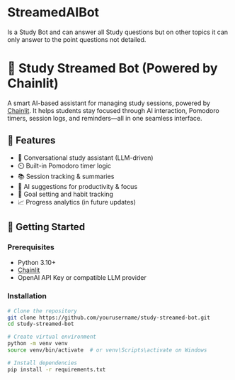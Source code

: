 # StreamedAIBot
Is a Study Bot and can answer all Study questions but on other topics it can only answer to the point questions not detailed.

# 🤖 Study Streamed Bot (Powered by Chainlit)

A smart AI-based assistant for managing study sessions, powered by [Chainlit](https://docs.chainlit.io). It helps students stay focused through AI interaction, Pomodoro timers, session logs, and reminders—all in one seamless interface.

## 📌 Features

- 💬 Conversational study assistant (LLM-driven)
- ⏲️ Built-in Pomodoro timer logic
- 📚 Session tracking & summaries
- 🧠 AI suggestions for productivity & focus
- 🎯 Goal setting and habit tracking
- 📈 Progress analytics (in future updates)

## 🚀 Getting Started

### Prerequisites

- Python 3.10+
- [Chainlit](https://docs.chainlit.io/get-started/installation)
- OpenAI API Key or compatible LLM provider

### Installation

```bash
# Clone the repository
git clone https://github.com/yourusername/study-streamed-bot.git
cd study-streamed-bot

# Create virtual environment
python -m venv venv
source venv/bin/activate  # or venv\Scripts\activate on Windows

# Install dependencies
pip install -r requirements.txt

